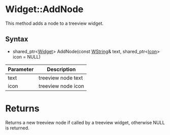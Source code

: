 # Widget::AddNode #
This method adds a node to a treeview widget.

## Syntax ##
- shared_ptr<[Widget](Widget.md)\> AddNode(const [WString](WString.md)& text, shared_ptr<[Icon](Icon.md)> icon = NULL)

| Parameter | Description |
|---|---|
| text | treeview node text |
| icon | treeview node icon |

# Returns #
Returns a new treeview node if called by a treeview widget, otherwise NULL is returned.
